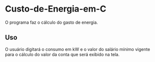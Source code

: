 # Custo-de-Energia-em-C

O programa faz o cálculo do gasto de energia.

## Uso

O usuário digitará o consumo em kW e o valor do salário mínimo vigente para o cálculo do valor da conta que será exibido na tela.
